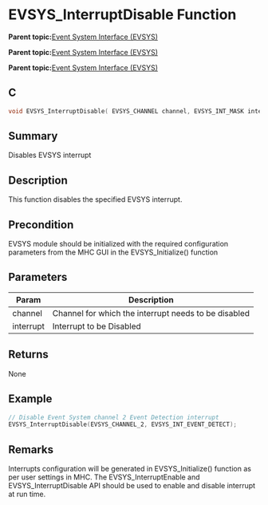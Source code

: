 # EVSYS\_InterruptDisable Function

**Parent topic:**[Event System Interface \(EVSYS\)](GUID-4123115C-42A7-4EC0-B2DC-4C84BF4B725D.md)

**Parent topic:**[Event System Interface \(EVSYS\)](GUID-7759454F-C614-4AB7-960B-73C072313AB0.md)

**Parent topic:**[Event System Interface \(EVSYS\)](GUID-D902E0B9-6742-44C0-B7DE-F71201692AAA.md)

## C

```c
void EVSYS_InterruptDisable( EVSYS_CHANNEL channel, EVSYS_INT_MASK interruptMask )
```

## Summary

Disables EVSYS interrupt

## Description

This function disables the specified EVSYS interrupt.

## Precondition

EVSYS module should be initialized with the required configuration parameters from the MHC GUI in the EVSYS\_Initialize\(\) function

## Parameters

|Param|Description|
|-----|-----------|
|channel|Channel for which the interrupt needs to be disabled|
|interrupt|Interrupt to be Disabled|

## Returns

None

## Example

```c
// Disable Event System channel 2 Event Detection interrupt
EVSYS_InterruptDisable(EVSYS_CHANNEL_2, EVSYS_INT_EVENT_DETECT);
```

## Remarks

Interrupts configuration will be generated in EVSYS\_Initialize\(\) function as per user settings in MHC. The EVSYS\_InterruptEnable and EVSYS\_InterruptDisable API should be used to enable and disable interrupt at run time.

